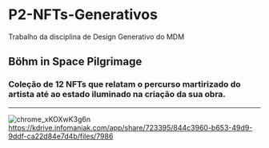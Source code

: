 # P2-NFTs-Generativos
Trabalho da disciplina de Design Generativo do MDM


## Böhm in Space Pilgrimage
### Coleção de 12 NFTs que relatam o percurso martirizado do artista até ao estado iluminado na criação da sua obra.
---
![chrome_xKOXwK3g6n](https://github.com/jmartsdesign/P2-NFTs-Generativos/assets/57221659/d40b9260-99de-4f19-bdaa-5a30b7854936)
https://kdrive.infomaniak.com/app/share/723395/844c3960-b653-49d9-9ddf-ca22d84e7d4b/files/7986
